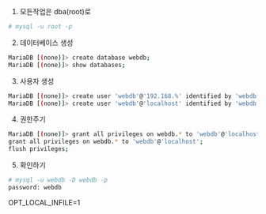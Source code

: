 1. 모든작업은 dba(root)로
```sh
# mysql -u root -p
```

2. 데이터베이스 생성
```sh
MariaDB [(none)]> create database webdb;
MariaDB [(none)]> show databases;
```

3. 사용자 생성
```sh
MariaDB [(none)]> create user 'webdb'@'192.168.%' identified by 'webdb';
MariaDB [(none)]> create user 'webdb'@'localhost' identified by 'webdb';
```

4. 권한주기
```sh
MariaDB [(none)]> grant all privileges on webdb.* to 'webdb'@'localhost';
grant all privileges on webdb.* to 'webdb'@'localhost';
flush privileges;
```

5. 확인하기
```sh
# mysql -u webdb -D webdb -p
password: webdb
```

OPT_LOCAL_INFILE=1
